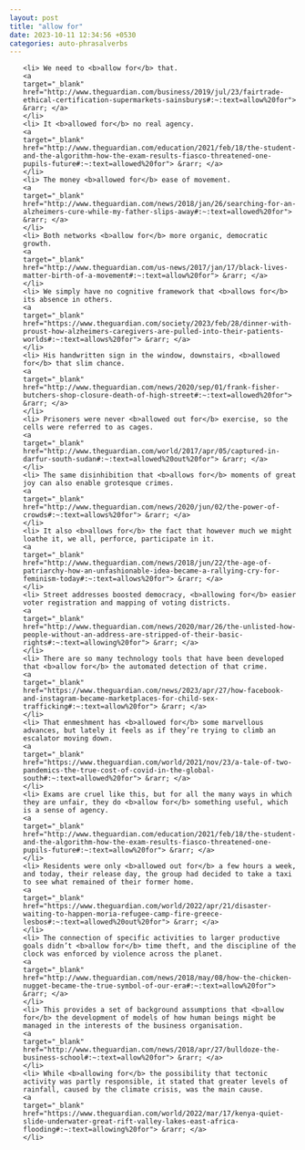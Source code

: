 ```yaml
---
layout: post
title: "allow for"
date: 2023-10-11 12:34:56 +0530
categories: auto-phrasalverbs
---
```

<ol>

    <li> We need to <b>allow for</b> that.
    <a 
    target="_blank" 
    href="http://www.theguardian.com/business/2019/jul/23/fairtrade-ethical-certification-supermarkets-sainsburys#:~:text=allow%20for"> &rarr; </a>
    </li>
    <li> It <b>allowed for</b> no real agency.
    <a 
    target="_blank" 
    href="http://www.theguardian.com/education/2021/feb/18/the-student-and-the-algorithm-how-the-exam-results-fiasco-threatened-one-pupils-future#:~:text=allowed%20for"> &rarr; </a>
    </li>
    <li> The money <b>allowed for</b> ease of movement.
    <a 
    target="_blank" 
    href="http://www.theguardian.com/news/2018/jan/26/searching-for-an-alzheimers-cure-while-my-father-slips-away#:~:text=allowed%20for"> &rarr; </a>
    </li>
    <li> Both networks <b>allow for</b> more organic, democratic growth.
    <a 
    target="_blank" 
    href="http://www.theguardian.com/us-news/2017/jan/17/black-lives-matter-birth-of-a-movement#:~:text=allow%20for"> &rarr; </a>
    </li>
    <li> We simply have no cognitive framework that <b>allows for</b> its absence in others.
    <a 
    target="_blank" 
    href="https://www.theguardian.com/society/2023/feb/28/dinner-with-proust-how-alzheimers-caregivers-are-pulled-into-their-patients-worlds#:~:text=allows%20for"> &rarr; </a>
    </li>
    <li> His handwritten sign in the window, downstairs, <b>allowed for</b> that slim chance.
    <a 
    target="_blank" 
    href="http://www.theguardian.com/news/2020/sep/01/frank-fisher-butchers-shop-closure-death-of-high-street#:~:text=allowed%20for"> &rarr; </a>
    </li>
    <li> Prisoners were never <b>allowed out for</b> exercise, so the cells were referred to as cages.
    <a 
    target="_blank" 
    href="http://www.theguardian.com/world/2017/apr/05/captured-in-darfur-south-sudan#:~:text=allowed%20out%20for"> &rarr; </a>
    </li>
    <li> The same disinhibition that <b>allows for</b> moments of great joy can also enable grotesque crimes.
    <a 
    target="_blank" 
    href="http://www.theguardian.com/news/2020/jun/02/the-power-of-crowds#:~:text=allows%20for"> &rarr; </a>
    </li>
    <li> It also <b>allows for</b> the fact that however much we might loathe it, we all, perforce, participate in it.
    <a 
    target="_blank" 
    href="http://www.theguardian.com/news/2018/jun/22/the-age-of-patriarchy-how-an-unfashionable-idea-became-a-rallying-cry-for-feminism-today#:~:text=allows%20for"> &rarr; </a>
    </li>
    <li> Street addresses boosted democracy, <b>allowing for</b> easier voter registration and mapping of voting districts.
    <a 
    target="_blank" 
    href="http://www.theguardian.com/news/2020/mar/26/the-unlisted-how-people-without-an-address-are-stripped-of-their-basic-rights#:~:text=allowing%20for"> &rarr; </a>
    </li>
    <li> There are so many technology tools that have been developed that <b>allow for</b> the automated detection of that crime.
    <a 
    target="_blank" 
    href="https://www.theguardian.com/news/2023/apr/27/how-facebook-and-instagram-became-marketplaces-for-child-sex-trafficking#:~:text=allow%20for"> &rarr; </a>
    </li>
    <li> That enmeshment has <b>allowed for</b> some marvellous advances, but lately it feels as if they’re trying to climb an escalator moving down.
    <a 
    target="_blank" 
    href="https://www.theguardian.com/world/2021/nov/23/a-tale-of-two-pandemics-the-true-cost-of-covid-in-the-global-south#:~:text=allowed%20for"> &rarr; </a>
    </li>
    <li> Exams are cruel like this, but for all the many ways in which they are unfair, they do <b>allow for</b> something useful, which is a sense of agency.
    <a 
    target="_blank" 
    href="http://www.theguardian.com/education/2021/feb/18/the-student-and-the-algorithm-how-the-exam-results-fiasco-threatened-one-pupils-future#:~:text=allow%20for"> &rarr; </a>
    </li>
    <li> Residents were only <b>allowed out for</b> a few hours a week, and today, their release day, the group had decided to take a taxi to see what remained of their former home.
    <a 
    target="_blank" 
    href="https://www.theguardian.com/world/2022/apr/21/disaster-waiting-to-happen-moria-refugee-camp-fire-greece-lesbos#:~:text=allowed%20out%20for"> &rarr; </a>
    </li>
    <li> The connection of specific activities to larger productive goals didn’t <b>allow for</b> time theft, and the discipline of the clock was enforced by violence across the planet.
    <a 
    target="_blank" 
    href="http://www.theguardian.com/news/2018/may/08/how-the-chicken-nugget-became-the-true-symbol-of-our-era#:~:text=allow%20for"> &rarr; </a>
    </li>
    <li> This provides a set of background assumptions that <b>allow for</b> the development of models of how human beings might be managed in the interests of the business organisation.
    <a 
    target="_blank" 
    href="http://www.theguardian.com/news/2018/apr/27/bulldoze-the-business-school#:~:text=allow%20for"> &rarr; </a>
    </li>
    <li> While <b>allowing for</b> the possibility that tectonic activity was partly responsible, it stated that greater levels of rainfall, caused by the climate crisis, was the main cause.
    <a 
    target="_blank" 
    href="https://www.theguardian.com/world/2022/mar/17/kenya-quiet-slide-underwater-great-rift-valley-lakes-east-africa-flooding#:~:text=allowing%20for"> &rarr; </a>
    </li>